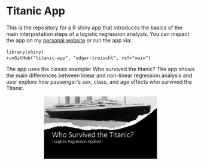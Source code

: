 # Titanic App

This is the repository for a R shiny app that introduces the basics of the main interpretation steps of a logistic regression analysis. You can inspect the app on my [personal website](http://edgar-treischl.de/projects) or run the app via:

```{r, eval=FALSE}
library(shiny)
runGitHub("titanic-app", "edgar-treischl", ref="main")
```
 
 The app uses the classic example: Who survived the titanic? The app shows the main differences between linear and non-linear regression analysis and user explore how passenger's sex, class, and age effects who survived the Titanic.
 
 <center>
<img src="man/images/LogitApp.png" alt="Logistic regression app" width="60%"/>
</center>
 
